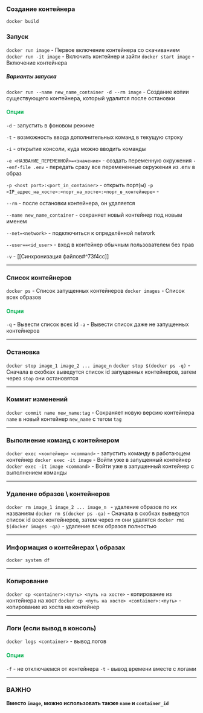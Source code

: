 ### Создание контейнера
`docker build`

### Запуск
`docker run image` - Первое включение контейнера со скачиванием
`docker run -it image` - Включить контейнер и зайти
`docker start image` - Включение контейнера

##### Варианты запуска
`docker run --name new_name_container -d --rm image` - Создание копии существующего контейнера, который удалится после остановки

#### <font color="#00b050">Опции</font>
`-d` - запустить в фоновом режиме

`-t` - возможность ввода дополнительных команд в текущую строку

`-i` - открытие консоли, куда можно вводить команды

`-e <НАЗВАНИЕ_ПЕРЕМЕННОЙ>=<значение>` - создать переменную окружения
`--enf-file .env` - передать сразу все перемененные окружения из .env в образ

`-p <host port>:<port_in_container>` - открыть порт(ы)
`-p <IP_адрес_на_хосте>:<порт_на_хосте>:<порт_в_контейнере>` - 

`--rm` - после остановки контейнера, он удаляется

`--name new_name_container` - сохраняет новый контейнер под новым именем

`--net=<network>` - подключиться к определённой network

`--user==<id_user>` - вход в контейнер обычным пользователем без прав

`-v` - [[Синхронизация файлов#^73f4cc]]

--------------------
### Список контейнеров
`docker ps` - Список запущенных контейнеров
`docker images` - Список всех образов
#### <font color="#00b050">Опции</font>
`-q` - Вывести список всех id
`-a` - Вывести список даже не запущенных контейнеров

-------------------------
### Остановка
`docker stop image_1 image_2 ... image_n`
`docker stop $(docker ps -q)` - Сначала в скобках выведутся список id запущенных контейнеров, затем через `stop` они остановятся

---
### Коммит изменений
`docker commit name new_name:tag`  - Сохраняет новую версию контейнера `name` в новый контейнер `new_name` с тегом `tag`

---
### Выполнение команд с контейнером
`docker exec <контейнер> <command>` - запустить команду в работающем контейнер
`docker exec -it image` - Войти уже в запущенный контейнер
`docker exec -it image <command>` - Войти уже в запущенный контейнер с выполнением команды

---
### Удаление образов \\ контейнеров
`docker rm image_1 image_2 ... image_n ` - удаление образов по их названиям
`docker rm $(docker ps -qa)` - Сначала в скобках выведутся список id всех контейнеров, затем через `rm` они удалятся
`docker rmi $(docker images -qa)` - удаление всех образов полностью

---
### Информация о контейнерах \\ образах
`docker system df`

---
### Копирование
`docker cp <container>:<путь> <путь на хосте>` - копирование из контейнера на хост
`docker cp <путь на хосте> <container>:<путь>` - копирование из хоста на контейнер

---
### Логи (если вывод в консоль)
`docker logs <container>`  - вывод логов
#### <font color="#00b050">Опции</font>
`-f` - не отключаемся от контейнера
`-t` - вывод времени вместе с логами

---

### ВАЖНО
**Вместо `image`, можно использовать также `name` и `container_id`**
